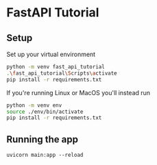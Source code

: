 ﻿# FastAPI Tutorial

## Setup
Set up your virtual environment
```bash
python -m venv fast_api_tutorial
.\fast_api_tutorial\Scripts\activate
pip install -r requirements.txt
```
If you're running Linux or MacOS you'll instead run
```bash
python -m venv env
source ./env/bin/activate
pip install -r requirements.txt
```

## Running the app
`uvicorn main:app --reload`